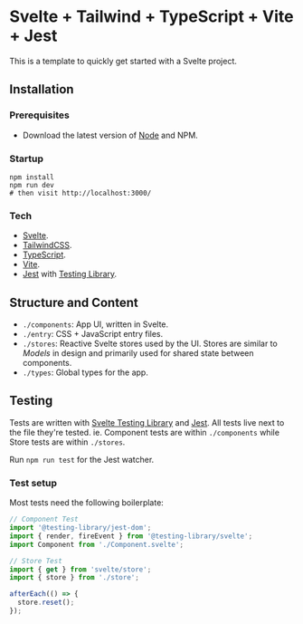 # Svelte + Tailwind + TypeScript + Vite + Jest

This is a template to quickly get started with a Svelte project.

## Installation

### Prerequisites

- Download the latest version of [Node](https://nodejs.org/en/) and NPM.

### Startup

```
npm install
npm run dev
# then visit http://localhost:3000/
```

### Tech

- [Svelte](https://svelte.dev).
- [TailwindCSS](https://tailwindcss.com).
- [TypeScript](https://www.typescriptlang.org).
- [Vite](https://vitejs.dev).
- [Jest](https://jestjs.io) with [Testing Library](https://testing-library.com/docs/svelte-testing-library/intro).

## Structure and Content

- `./components`: App UI, written in Svelte.
- `./entry`: CSS + JavaScript entry files.
- `./stores`: Reactive Svelte stores used by the UI. Stores are similar to _Models_ in design and primarily used for shared state between components.
- `./types`: Global types for the app.

## Testing

Tests are written with [Svelte Testing Library](https://testing-library.com/docs/svelte-testing-library/intro) and [Jest](https://jestjs.io). All tests live next to the file they're tested. ie. Component tests are within `./components` while Store tests are within `./stores`.

Run `npm run test` for the Jest watcher.

### Test setup

Most tests need the following boilerplate:

```typescript
// Component Test
import '@testing-library/jest-dom';
import { render, fireEvent } from '@testing-library/svelte';
import Component from './Component.svelte';
```

```typescript
// Store Test
import { get } from 'svelte/store';
import { store } from './store';

afterEach(() => {
  store.reset();
});
```
